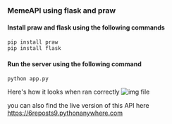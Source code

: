 ### MemeAPI using flask and praw

#### Install praw and flask using the following commands

```
pip install praw
pip install flask
```

#### Run the server using the following command
```
python app.py
```

Here's how it looks when ran correctly
![img file](https://github.com/jaychandra6/MemeAPI/blob/main/screenshot.png)

you can also find the live version of this API here
https://6reposts9.pythonanywhere.com

